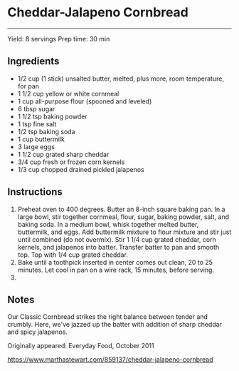 # Cheddar-Jalapeno Cornbread
---
Yield: 8 servings
Prep time: 30 min

## Ingredients
- 1/2 cup (1 stick) unsalted butter, melted, plus more, room temperature, for pan
- 1 1/2 cup yellow or white cornmeal
- 1 cup all-purpose flour (spooned and leveled)
- 6 tbsp sugar
- 1 1/2 tsp baking powder
- 1 tsp fine salt
- 1/2 tsp baking soda
- 1 cup buttermilk
- 3 large eggs
- 1 1/2 cup grated sharp cheddar
- 3/4 cup fresh or frozen corn kernels
- 1/3 cup chopped drained pickled jalapenos

## Instructions
1. Preheat oven to 400 degrees. Butter an 8-inch square baking pan. In a large bowl, stir together cornmeal, flour, sugar, baking powder, salt, and baking soda. In a medium bowl, whisk together melted butter, buttermilk, and eggs. Add buttermilk mixture to flour mixture and stir just until combined (do not overmix). Stir 1 1/4 cup grated cheddar, corn kernels, and jalapenos into batter. Transfer batter to pan and smooth top. Top with 1/4 cup grated cheddar.
2. Bake until a toothpick inserted in center comes out clean, 20 to 25 minutes. Let cool in pan on a wire rack, 15 minutes, before serving.
3. 

## Notes

Our Classic Cornbread strikes the right balance between tender and crumbly. Here, we've jazzed up the batter with addition of sharp cheddar and spicy jalapenos.

Originally appeared: Everyday Food, October 2011

https://www.marthastewart.com/859137/cheddar-jalapeno-cornbread
